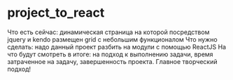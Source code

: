 # project_to_react
Что есть сейчас: динамическая страница на которой посредством jquery и kendo размещен grid с небольшим функционалом
Что нужно сделать: надо данный проект разбить на модули с помощью ReactJS
На что будут смотреть в итоге: на подход к выполнению задачи, время затраченное на задачу, завершенность проекта.
Главное творческий подход!
